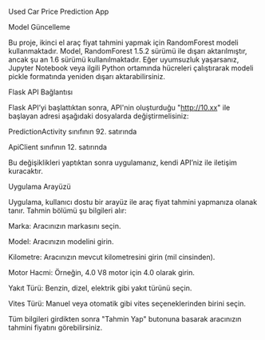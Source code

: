 Used Car Price Prediction App

Model Güncelleme

Bu proje, ikinci el araç fiyat tahmini yapmak için RandomForest modeli kullanmaktadır.
Model, RandomForest 1.5.2 sürümü ile dışarı aktarılmıştır, ancak şu an 1.6 sürümü kullanılmaktadır.
Eğer uyumsuzluk yaşarsanız, Jupyter Notebook veya ilgili Python ortamında hücreleri çalıştırarak modeli pickle formatında yeniden dışarı aktarabilirsiniz.

Flask API Bağlantısı

Flask API’yi başlattıktan sonra, API'nin oluşturduğu "http://10.xx" ile başlayan adresi aşağıdaki dosyalarda değiştirmelisiniz:

PredictionActivity sınıfının 92. satırında

ApiClient sınıfının 12. satırında

Bu değişiklikleri yaptıktan sonra uygulamanız, kendi API’niz ile iletişim kuracaktır.

Uygulama Arayüzü

Uygulama, kullanıcı dostu bir arayüz ile araç fiyat tahmini yapmanıza olanak tanır. Tahmin bölümü şu bilgileri alır:

Marka: Aracınızın markasını seçin.

Model: Aracınızın modelini girin.

Kilometre: Aracınızın mevcut kilometresini girin (mil cinsinden).

Motor Hacmi: Örneğin, 4.0 V8 motor için 4.0 olarak girin.

Yakıt Türü: Benzin, dizel, elektrik gibi yakıt türünü seçin.

Vites Türü: Manuel veya otomatik gibi vites seçeneklerinden birini seçin.

Tüm bilgileri girdikten sonra "Tahmin Yap" butonuna basarak aracınızın tahmini fiyatını görebilirsiniz.


